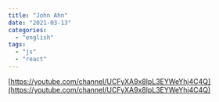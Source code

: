 ```yaml
---
title: "John Ahn"
date: "2021-03-13"
categories:
  - "english"
tags:
  - "js"
  - "react"
---
```


[https://youtube.com/channel/UCFyXA9x8lpL3EYWeYhj4C4Q](https://youtube.com/channel/UCFyXA9x8lpL3EYWeYhj4C4Q)
